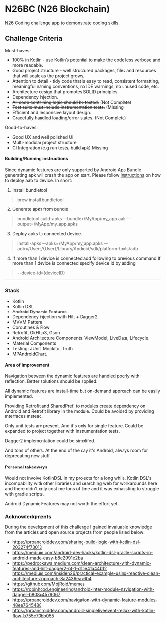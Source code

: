 # N26BC (N26 Blockchain)
N26 Coding challenge app to demonstrate coding skills.

## Challenge Criteria
Must-haves:
- 100% in Kotlin - use Kotlin’s potential to make the code less verbose and more readable.
- Good project structure - well structured packages, files and resources that will scale as the project grows.
- Attention to detail - tidy code that is easy to read, consistent formatting, meaningful naming conventions, no
IDE warnings, no unused code, etc.
- Architecture design that promotes SOLID principles.
- Dependency injection.
- <strike> All code containing logic should be tested.</strike> (Not Complete)
- <strike> Test suite must include instrumentation tests.</strike> (Missing)
- Efficient and responsive layout design.
- <strike>Gracefully handled loading/error states.</strike> (Not Complete)

Good-to-haves:
- Good UX and well polished UI
- Multi-modular project structure
- <strike>CI Integration (e.g run tests, build apk)</strike> Missing


####   Building/Running instructions

Since dynamic features are only supported by Android App Bundle generating apk will crash the app on start. Please follow [instructions](https://developer.android.com/studio/command-line/bundletool) on how to deploy aab to device.
In short:
1. Install bundletool
>brew install bundletool
2. Generate apks from bundle
> bundletool build-apks --bundle=/MyApp/my_app.aab --output=/MyApp/my_app.apks
3. Deploy apks to connected device.
> install-apks --apks=/MyApp/my_app.apks --adb=/Users/{User}/Library/Android/sdk/platform-tools/adb
4. If more than 1 device is connected add following to previous command
If more than 1 device is connected specify device id by adding
> --device-id={deviceID}

----

### Stack
- Kotlin
- Kotlin DSL
- Android Dynamic Features
- Dependency injection with Hilt + Dagger2.
- MVVM Pattern
- Coroutines & Flow
- Retrofit, OkHttp3, Gson
- Android Architecture Components: ViewModel, LiveData, Lifecycle.
- Material Components
- Testing: JUnit, Mockito, Truth
- MPAndroidChart.


#### Area of improvement
Navigation between the dynamic features are handled poorly with reflection. Better solutions should be applied.

All dynamic features are install-time but on-demand approach can be easily implemented.

Providing Retrofit and SharedPref. to modules create dependency on Android and Retrofit library in the module. Could be avoided by providing interfaces instead.

Only unit tests are present. And it's only for single feature. Could be expanded to project together with instrumentation tests.

Dagger2 implementation could be simplifed.

And tons of others. At the end of the day it's Android, always room for deprecating new stuff.


#### Personal takeaways
Would not involve KotlinDSL in my projects for a long while. Kotlin DSL's incompability with other libraries and searching web for workarounds here and there didn't only cost me tons of time and it was exhausting to struggle with gradle scripts.

Android Dynamic Features may not worth the effort yet.

### Acknowledgments
During the development of this challenge I gained invaluable knowledge from the articles and open source projects from people listed below:
- https://proandroiddev.com/sharing-build-logic-with-kotlin-dsl-203274f73013
- https://medium.com/android-dev-hacks/kotlin-dsl-gradle-scripts-in-android-made-easy-b8e2991e2ba
- https://pedrookawa.medium.com/clean-architecture-with-dynamic-features-and-hilt-dagger2-pt-1-d1be41a44b12
https://medium.com/insiden26/practical-example-using-reactive-clean-architecture-approach-8a2436ea76b4
- https://github.com/MojRoid/memes
- https://robinhood.engineering/android-inter-module-navigation-with-dagger-b808c4579067
- https://proandroiddev.com/navigation-with-dynamic-feature-modules-48ee7645488
- https://proandroiddev.com/android-singleliveevent-redux-with-kotlin-flow-b755c70bb055